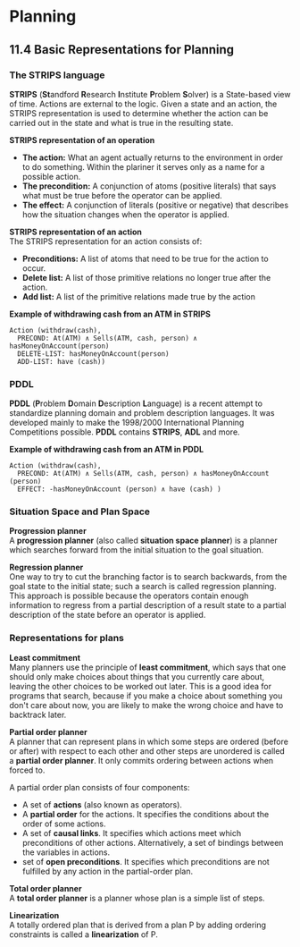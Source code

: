 # Planning

## 11.4 Basic Representations for Planning

### The STRIPS language
**STRIPS** (**St**andford **R**esearch **I**nstitute **P**roblem **S**olver) is a State-based view of time. Actions are external to the logic. Given a state and an action, the STRIPS representation is used to determine whether the action can be carried out in the state and what is true in the resulting state.

**STRIPS representation of an operation**
- **The action:** What an agent actually returns to the environment in order to do something. Within the plariner it serves only as a name for a possible action.
- **The precondition:** A conjunction of atoms (positive literals) that says what must be true before the operator can be applied.
- **The effect:** A conjunction of literals (positive or negative) that describes how the situation changes when the operator is applied.

**STRIPS representation of an action**\
The STRIPS representation for an action consists of:
- **Preconditions:** A list of atoms that need to be true for the action to occur.
- **Delete list:** A list of those primitive relations no longer true after the action.
- **Add list:** A list of the primitive relations made true by the action

**Example of withdrawing cash from an ATM in STRIPS**
```
Action (withdraw(cash),
  PRECOND: At(ATM) ∧ Sells(ATM, cash, person) ∧ hasMoneyOnAccount(person)
  DELETE-LIST: hasMoneyOnAccount(person)
  ADD-LIST: have (cash))
```

### PDDL
**PDDL** (**P**roblem **D**omain **D**escription **L**anguage) is a recent attempt to standardize planning domain and problem description languages. It was developed mainly to make the 1998/2000 International Planning Competitions possible. **PDDL** contains **STRIPS**, **ADL** and more.

**Example of withdrawing cash from an ATM in PDDL**
```
Action (withdraw(cash),
  PRECOND: At(ATM) ∧ Sells(ATM, cash, person) ∧ hasMoneyOnAccount (person)
  EFFECT: -hasMoneyOnAccount (person) ∧ have (cash) )
```

### Situation Space and Plan Space

**Progression planner**\
A **progression planner** (also called **situation space planner**) is a planner which searches forward from the initial situation to the goal situation.

**Regression planner**\
One way to try to cut the branching factor is to search backwards, from the goal state to the
initial state; such a search is called regression planning. This approach is possible because the operators contain enough information to regress from a partial description of a result state to a partial description of the state before an operator is applied.

### Representations for plans

**Least commitment**\
Many planners use the principle of **least commitment**, which says that one should only make choices about things that you currently care about, leaving the other choices to be worked out later. This is a good idea for programs that search, because if you make a choice about something you don't care about now, you are likely to make the wrong choice and have to backtrack later.

**Partial order planner**\
A planner that can represent plans in which some steps are ordered (before or after) with respect to each other and other steps are unordered is called a **partial order planner**. It only commits ordering between actions when forced to.

A partial order plan consists of four components:
- A set of **actions** (also known as operators).
- A **partial order** for the actions. It specifies the conditions about the order of some actions.
- A set of **causal links**. It specifies which actions meet which preconditions of other actions. Alternatively, a set of bindings between the variables in actions.
-  set of **open preconditions**. It specifies which preconditions are not fulfilled by any action in the partial-order plan.

**Total order planner**\
A **total order planner** is a planner whose plan is a simple list of steps.

**Linearization**\
A totally ordered plan that is derived from a plan P by adding ordering constraints is called a
**linearization** of P.